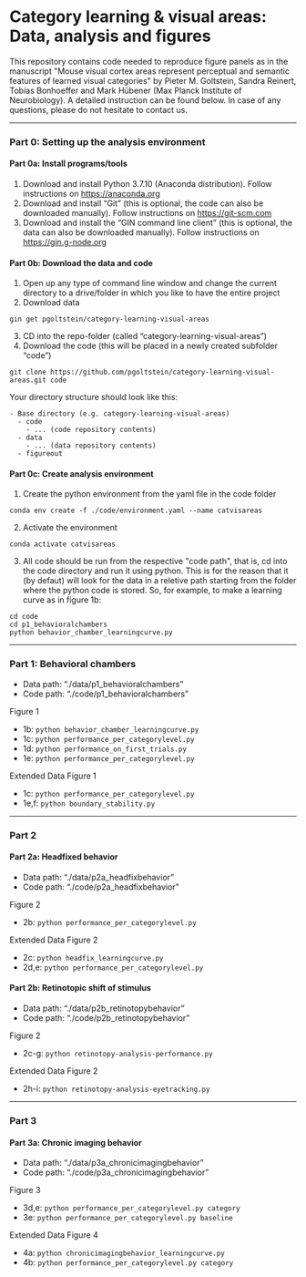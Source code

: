 # Category learning & visual areas: Data, analysis and figures

This repository contains code needed to reproduce figure panels as in the manuscript "Mouse visual cortex areas represent perceptual and semantic features of learned visual categories" by Pieter M. Goltstein, Sandra Reinert, Tobias Bonhoeffer and Mark Hübener (Max Planck Institute of Neurobiology). A detailed instruction can be found below. In case of any questions, please do not hesitate to contact us.

---

### Part 0: Setting up the analysis environment

#### Part 0a: Install programs/tools

1. Download and install Python 3.7.10 (Anaconda distribution). Follow instructions on https://anaconda.org
2. Download and install “Git” (this is optional, the code can also be downloaded manually). Follow instructions on https://git-scm.com
3. Download and install the “GIN command line client” (this is optional, the data can also be downloaded manually). Follow instructions on https://gin.g-node.org

#### Part 0b: Download the data and code

1. Open up any type of command line window and change the current directory to a drive/folder in which you like to have the entire project
2. Download data

``` gin get pgoltstein/category-learning-visual-areas ```

3. CD into the repo-folder (called “category-learning-visual-areas”)
4. Download the code (this will be placed in a newly created subfolder “code”)

``` git clone https://github.com/pgoltstein/category-learning-visual-areas.git code ```

Your directory structure should look like this:

```
- Base directory (e.g. category-learning-visual-areas)
  - code
    - ... (code repository contents)
  - data
    - ... (data repository contents)
  - figureout
```

#### Part 0c: Create analysis environment

1. Create the python environment from the yaml file in the code folder

``` conda env create -f ./code/environment.yaml --name catvisareas ```

2. Activate the environment

```conda activate catvisareas ```

3. All code should be run from the respective "code path", that is, cd into the code directory and run it using python. This is for the reason that it (by defaut) will look for the data in a reletive path starting from the folder where the python code is stored. So, for example, to make a learning curve as in figure 1b:
```
cd code
cd p1_behavioralchambers
python behavior_chamber_learningcurve.py
```

---

### Part 1: Behavioral chambers

* Data path: “./data/p1_behavioralchambers”
* Code path: “./code/p1_behavioralchambers”

Figure 1
* 1b: ``` python behavior_chamber_learningcurve.py ```
*	1c: ``` python performance_per_categorylevel.py ```
*	1d: ``` python performance_on_first_trials.py ```
*	1e: ``` python performance_per_categorylevel.py ```

Extended Data Figure 1
*	1c: ``` python performance_per_categorylevel.py ```
*	1e,f: ``` python boundary_stability.py ```

---

### Part 2

#### Part 2a: Headfixed behavior

* Data path: “./data/p2a_headfixbehavior”
* Code path: “./code/p2a_headfixbehavior”

Figure 2
*	2b: ``` python performance_per_categorylevel.py ```

Extended Data Figure 2
*	2c: ``` python headfix_learningcurve.py ```
*	2d,e: ``` python performance_per_categorylevel.py ```

#### Part 2b: Retinotopic shift of stimulus

* Data path: “./data/p2b_retinotopybehavior”
* Code path: “./code/p2b_retinotopybehavior”

Figure 2
*	2c-g: ``` python retinotopy-analysis-performance.py ```

Extended Data Figure 2
*	2h-i: ``` python retinotopy-analysis-eyetracking.py ```

---

### Part 3

#### Part 3a: Chronic imaging behavior

* Data path: “./data/p3a_chronicimagingbehavior”
* Code path: “./code/p3a_chronicimagingbehavior”

Figure 3
* 3d,e: ``` python performance_per_categorylevel.py category ```
* 3e: ``` python performance_per_categorylevel.py baseline ```

Extended Data Figure 4
* 4a: ``` python chronicimagingbehavior_learningcurve.py ```
* 4b: ``` python performance_per_categorylevel.py category ```
